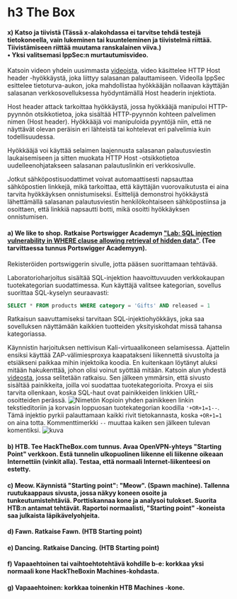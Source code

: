 # h3 The Box

#### x) Katso ja tiivistä (Tässä x-alakohdassa ei tarvitse tehdä testejä tietokoneella, vain lukeminen tai kuunteleminen ja tiivistelmä riittää. Tiivistämiseen riittää muutama ranskalainen viiva.)<br> • Yksi valitsemasi IppSec:n murtautumisvideo.

Katsoin videon yhdein uusimmasta [videoista](https://www.youtube.com/watch?v=KcYBV1L2w_s&ab_channel=IppSec), video käsittelee HTTP Host header -hyökkäystä, joka liittyy salasanan palauttamiseen. Videolla IppSec esittelee tietoturva-aukon, joka mahdollistaa hyökkääjän nollaavan käyttäjän salasanan verkkosovelluksessa hyödyntämällä Host headerin injektiota.

Host header attack tarkoittaa hyökkäystä, jossa hyökkääjä manipuloi HTTP-pyynnön otsikkotietoa, joka sisältää HTTP-pyynnön kohteen palvelimen nimen (Host header). Hyökkääjä voi manipuloida pyyntöjä niin, että ne näyttävät olevan peräisin eri lähteistä tai kohtelevat eri palvelimia kuin todellisuudessa.

Hyökkääjä voi käyttää selaimen laajennusta salasanan palautusviestin laukaisemiseen ja sitten muokata HTTP Host -otsikkotietoa uudelleenohjatakseen salasanan palautuslinkin eri verkkosivulle.

Jotkut sähköpostisuodattimet voivat automaattisesti napsauttaa sähköpostien linkkejä, mikä tarkoittaa, että käyttäjän vuorovaikutusta ei aina tarvita hyökkäyksen onnistumiseksi. Esittelijä demonstroi hyökkäystä lähettämällä salasanan palautusviestin henkilökohtaiseen sähköpostiinsa ja osoittaen, että linkkiä napsautti botti, mikä osoitti hyökkäyksen onnistumisen.


#### a) We like to shop. Ratkaise Portswigger Academyn ["Lab: SQL injection vulnerability in WHERE clause allowing retrieval of hidden data"](https://portswigger.net/web-security/sql-injection/lab-retrieve-hidden-data). (Tee tarvittaessa tunnus Portswigger Academyyn).

Rekisteröiden portswiggerin sivulle, jotta pääsen suorittamaan tehtävää.

Laboratorioharjoitus sisältää SQL-injektion haavoittuvuuden verkkokaupan tuotekategorian suodattimessa. Kun käyttäjä valitsee kategorian, sovellus suorittaa SQL-kyselyn seuraavasti:  
```SQL
SELECT * FROM products WHERE category = 'Gifts' AND released = 1
```
Ratkaisun saavuttamiseksi tarvitaan SQL-injektiohyökkäys, joka saa sovelluksen näyttämään kaikkien tuotteiden yksityiskohdat missä tahansa kategoriassa.

Käynnistin harjoituksen nettivisun Kali-virtuaalikoneen selamisessa. Ajattelin ensiksi käyttää ZAP-välimiesproxya kaapatakseni liikennettä sivustolta ja etsiäkseni paikkaa mihin injektoika koodia. En kuitenkaan löytänyt aluksi mitään hakukenttää, johon olisi voinut syöttää mitään. Katsoin alun yhdestä [videosta](https://youtu.be/alTceRdSxS0), jossa selitetään ratkaisu. Sen jälkeen ymmärsin, että sivusto sisältää painikkeita, joilla voi suodattaa tuotekategorioita. Proxya ei siis tarvita ollenkaan, koska SQL-haut ovat painikkeiden linkkien URL-osoitteiden perässä. 
![Nimetön](https://user-images.githubusercontent.com/103586741/233626795-87c7676d-1661-4faf-9706-c824f426e6cb.png)
Kopioin yhden painikkeen linkin tekstieditoriin ja korvasin loppuosan tuotekategorian koodilla `'+OR+1=1--`. Tämä injektio pyrkii palauttamaan kaikki rivit tietokannasta, koska `+OR+1=1` on aina totta. Kommenttimerkki `--` muuttaa kaiken sen jälkeen tulevan komentiksi.
![kuva](https://user-images.githubusercontent.com/103586741/233627079-eb60aee1-e4c0-4802-9da2-94c6b860eab0.png)




#### b) HTB. Tee HackTheBox.com tunnus. Avaa OpenVPN-yhteys "Starting Point" verkkoon. Estä tunnelin ulkopuolinen liikenne eli liikenne oikeaan Internettiin (vinkit alla). Testaa, että normaali Internet-liikenteesi on estetty.

#### c) Meow. Käynnistä "Starting point": "Meow". (Spawn machine). Tallenna ruutukaappaus sivusta, jossa näkyy koneen osoite ja tunkeutumistehtäviä. Porttiskannaa kone ja analysoi tulokset. Suorita HTB:n antamat tehtävät. Raportoi normaalisti, "Starting point" -koneista saa julkaista läpikävelyohjeita.

#### d) Fawn. Ratkaise Fawn. (HTB Starting point)

#### e) Dancing. Ratkaise Dancing. (HTB Starting point)

#### f) Vapaaehtoinen tai vaihtoehtotehtävä kohdille b-e: korkkaa yksi normaali kone HackTheBoxin Machines-kohdasta.

#### g) Vapaaehtoinen: korkkaa toinenkin HTB Machines -kone.
